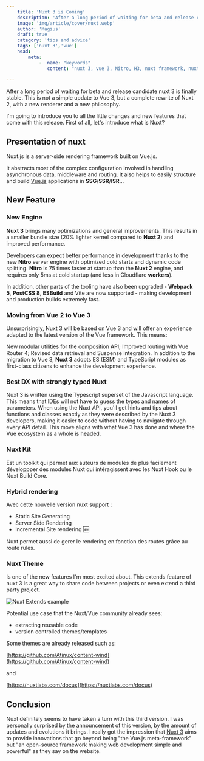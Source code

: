 ```yaml
---
    title: 'Nuxt 3 is Coming'
    description: 'After a long period of waiting for beta and release candidate nuxt 3 is finally stable. This is not a simple update to Vue 3, but a complete rewrite of Nuxt 2, with a new renderer and a new philosophy.'
    image: 'img/article/cover/nuxt.webp'
    author: 'Magius'
    draft: true
    category: 'tips and advice'
    tags: ['nuxt 3','vue']
    head:
        meta: 
            -  name: "keywords"
               content: "nuxt 3, vue 3, Nitro, H3, nuxt framework, nuxt 3 release"
            
---
```


After a long period of waiting for beta and release candidate nuxt 3 is finally stable. This is not a simple update to Vue 3, but a complete rewrite of Nuxt 2, with a new renderer and a new philosophy.

I'm going to introduce you to all the little changes and new features that come with this release. First of all, let's introduce what is Nuxt?

## Presentation of nuxt

Nuxt.js is a server-side rendering framework built on Vue.js.

It abstracts most of the complex configuration involved in handling asynchronous data, middleware and routing. It also helps to easily structure and build [Vue.js](https://nuxt.com/) applications in **SSG**/**SSR**/**ISR**...

## New Feature
### New Engine

**Nuxt 3** brings many optimizations and general improvements. This results in a smaller bundle size (20% lighter kernel compared to **Nuxt 2**) and improved performance.

Developers can expect better performance in development thanks to the new **Nitro** server engine with optimized cold starts and dynamic code splitting. **Nitro** is 75 times faster at startup than the **Nuxt 2** engine, and requires only 5ms at cold startup (and less in Cloudflare **workers**).

In addition, other parts of the tooling have also been upgraded - **Webpack 5**, **PostCSS 8**, **ESBuild** and Vite are now supported - making development and production builds extremely fast.

### Moving from Vue 2 to Vue 3

Unsurprisingly, Nuxt 3 will be based on Vue 3 and will offer an experience adapted to the latest version of the Vue framework. This means:

New modular utilities for the composition API;
Improved routing with Vue Router 4;
Revised data retrieval and Suspense integration.
In addition to the migration to Vue 3, **Nuxt 3** adopts ES (ESM) and TypeScript modules as first-class citizens to enhance the development experience.

### Best DX with strongly typed Nuxt

Nuxt 3 is written using the Typescript superset of the Javascript language. This means that IDEs will not have to guess the types and names of parameters. When using the Nuxt API, you'll get hints and tips about functions and classes exactly as they were described by the Nuxt 3 developers, making it easier to code without having to navigate through every API detail. This move aligns with what Vue 3 has done and where the Vue ecosystem as a whole is headed.

### Nuxt Kit

Est un toolkit qui permet aux auteurs de modules de plus facilement développper des modules Nuxt qui intéragissent avec les Nuxt Hook ou le Nuxt Build Core.

### Hybrid rendering

Avec cette nouvelle version nuxt support :

- Static Site Generating
- Server Side Rendering
- Incremental Site rendering 🆕

Nuxt permet aussi de gerer le rendering en fonction des routes grâce au route rules.

### Nuxt Theme

Is one of the new features I'm most excited about. This extends feature of nuxt 3 is a great way to share code between projects or even extend a third party project.

![Nuxt Extends example](/img/article/nuxt_extends.webp)

Potential use case that the Nuxt/Vue community already sees:

- extracting reusable code
- version controlled themes/templates

Some themes are already released such as:

[https://github.com/Atinux/content-wind](https://github.com/Atinux/content-wind)

and

[https://nuxtlabs.com/docus](https://nuxtlabs.com/docus)

## Conclusion

Nuxt definitely seems to have taken a turn with this third version. I was personally surprised by the announcement of this version, by the amount of updates and evolutions it brings. I really got the impression that [Nuxt 3](https://nuxt.com/) aims to provide innovations that go beyond being "the Vue.js meta-framework" but "an open-source framework making web development simple and powerful" as they say on the website.